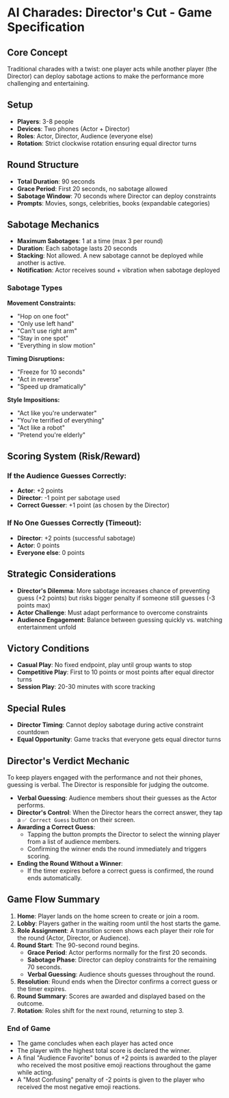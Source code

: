 # AI Charades: Director's Cut - Game Specification

## Core Concept

Traditional charades with a twist: one player acts while another player (the Director) can deploy sabotage actions to make the performance more challenging and entertaining.

## Setup

- **Players**: 3-8 people
- **Devices**: Two phones (Actor + Director)
- **Roles**: Actor, Director, Audience (everyone else)
- **Rotation**: Strict clockwise rotation ensuring equal director turns

## Round Structure

- **Total Duration**: 90 seconds
- **Grace Period**: First 20 seconds, no sabotage allowed
- **Sabotage Window**: 70 seconds where Director can deploy constraints
- **Prompts**: Movies, songs, celebrities, books (expandable categories)

## Sabotage Mechanics

- **Maximum Sabotages**: 1 at a time (max 3 per round)
- **Duration**: Each sabotage lasts 20 seconds
- **Stacking**: Not allowed. A new sabotage cannot be deployed while another is active.
- **Notification**: Actor receives sound + vibration when sabotage deployed

### Sabotage Types

**Movement Constraints:**

- "Hop on one foot"
- "Only use left hand"
- "Can't use right arm"
- "Stay in one spot"
- "Everything in slow motion"

**Timing Disruptions:**

- "Freeze for 10 seconds"
- "Act in reverse"
- "Speed up dramatically"

**Style Impositions:**

- "Act like you're underwater"
- "You're terrified of everything"
- "Act like a robot"
- "Pretend you're elderly"

## Scoring System (Risk/Reward)

### If the Audience Guesses Correctly:

- **Actor**: +2 points
- **Director**: -1 point per sabotage used
- **Correct Guesser**: +1 point (as chosen by the Director)

### If No One Guesses Correctly (Timeout):

- **Director**: +2 points (successful sabotage)
- **Actor**: 0 points
- **Everyone else**: 0 points

## Strategic Considerations

- **Director's Dilemma**: More sabotage increases chance of preventing guess (+2 points) but risks bigger penalty if someone still guesses (-3 points max)
- **Actor Challenge**: Must adapt performance to overcome constraints
- **Audience Engagement**: Balance between guessing quickly vs. watching entertainment unfold

## Victory Conditions

- **Casual Play**: No fixed endpoint, play until group wants to stop
- **Competitive Play**: First to 10 points or most points after equal director turns
- **Session Play**: 20-30 minutes with score tracking

## Special Rules

- **Director Timing**: Cannot deploy sabotage during active constraint countdown
- **Equal Opportunity**: Game tracks that everyone gets equal director turns

## Director's Verdict Mechanic

To keep players engaged with the performance and not their phones, guessing is verbal. The Director is responsible for judging the outcome.

- **Verbal Guessing**: Audience members shout their guesses as the Actor performs.
- **Director's Control**: When the Director hears the correct answer, they tap a `✅ Correct Guess` button on their screen.
- **Awarding a Correct Guess**:
  - Tapping the button prompts the Director to select the winning player from a list of audience members.
  - Confirming the winner ends the round immediately and triggers scoring.
- **Ending the Round Without a Winner**:
  - If the timer expires before a correct guess is confirmed, the round ends automatically.

## Game Flow Summary

1. **Home**: Player lands on the home screen to create or join a room.
2. **Lobby**: Players gather in the waiting room until the host starts the game.
3. **Role Assignment**: A transition screen shows each player their role for the round (Actor, Director, or Audience).
4. **Round Start**: The 90-second round begins.
   - **Grace Period**: Actor performs normally for the first 20 seconds.
   - **Sabotage Phase**: Director can deploy constraints for the remaining 70 seconds.
   - **Verbal Guessing**: Audience shouts guesses throughout the round.
5. **Resolution**: Round ends when the Director confirms a correct guess or the timer expires.
6. **Round Summary**: Scores are awarded and displayed based on the outcome.
7. **Rotation**: Roles shift for the next round, returning to step 3.

### End of Game

- The game concludes when each player has acted once
- The player with the highest total score is declared the winner.
- A final "Audience Favorite" bonus of +2 points is awarded to the player who received the most positive emoji reactions throughout the game while acting.
- A "Most Confusing" penalty of -2 points is given to the player who received the most negative emoji reactions.
